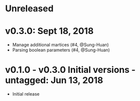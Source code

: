 # Unreleased

# v0.3.0: Sept 18, 2018

* Manage additional martices (#4, @Sung-Huan)
* Parsing boolean parameters (#4, @Sung-Huan)

# v0.1.0 - v0.3.0 Initial versions - untagged: Jun 13, 2018

* Initial release
